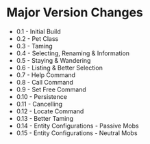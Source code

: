 # Major Version Changes
- 0.1 - Initial Build
- 0.2 - Pet Class
- 0.3 - Taming
- 0.4 - Selecting, Renaming & Information
- 0.5 - Staying & Wandering
- 0.6 - Listing & Better Selection
- 0.7 - Help Command
- 0.8 - Call Command
- 0.9 - Set Free Command
- 0.10 - Persistence
- 0.11 - Cancelling
- 0.12 - Locate Command
- 0.13 - Better Taming
- 0.14 - Entity Configurations - Passive Mobs
- 0.15 - Entity Configurations - Neutral Mobs